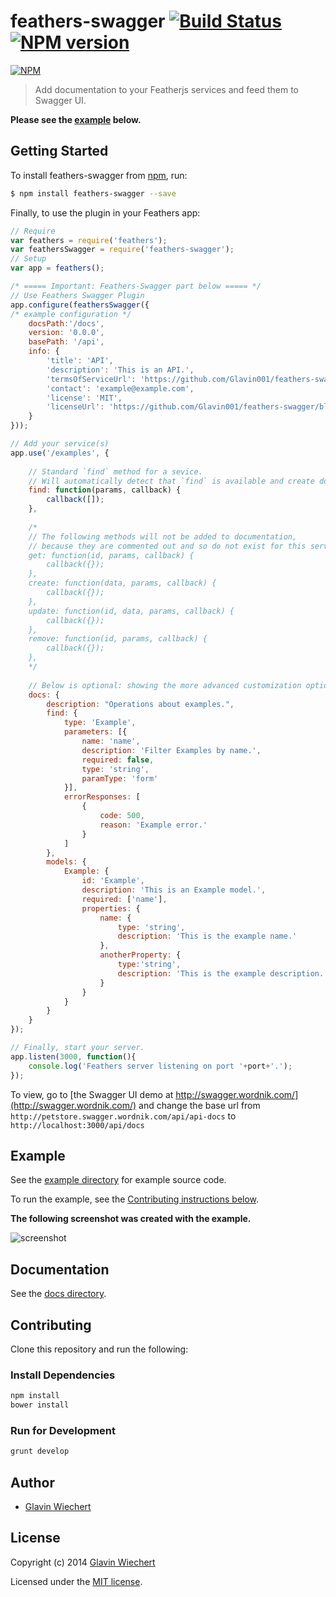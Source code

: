# feathers-swagger [![Build Status](https://travis-ci.org/Glavin001/feathers-swagger.png?branch=master)](https://travis-ci.org/Glavin001/feathers-swagger) [![NPM version](https://badge.fury.io/js/feathers-swagger.png)](http://badge.fury.io/js/feathers-swagger)

[![NPM](https://nodei.co/npm/feathers-swagger.png?downloads=true&stars=true)](https://nodei.co/npm/feathers-swagger/)


> Add documentation to your Featherjs services and feed them to Swagger UI. 

**Please see the [example](https://github.com/Glavin001/feathers-swagger#example) below.**

## Getting Started

To install feathers-swagger from [npm](https://www.npmjs.org/), run:

```bash
$ npm install feathers-swagger --save
```

Finally, to use the plugin in your Feathers app:

```javascript
// Require
var feathers = require('feathers');
var feathersSwagger = require('feathers-swagger');
// Setup
var app = feathers();

/* ===== Important: Feathers-Swagger part below ===== */
// Use Feathers Swagger Plugin
app.configure(feathersSwagger({ 
/* example configuration */ 
    docsPath:'/docs',
    version: '0.0.0',
    basePath: '/api',
    info: {
        'title': 'API',
        'description': 'This is an API.',
        'termsOfServiceUrl': 'https://github.com/Glavin001/feathers-swagger/blob/master/LICENSE',
        'contact': 'example@example.com',
        'license': 'MIT',
        'licenseUrl': 'https://github.com/Glavin001/feathers-swagger/blob/master/LICENSE'
    }
}));

// Add your service(s)
app.use('/examples', {
    
    // Standard `find` method for a sevice.
    // Will automatically detect that `find` is available and create documentation for it.
    find: function(params, callback) {
        callback([]);
    },
    
    /*
    // The following methods will not be added to documentation,
    // because they are commented out and so do not exist for this service.
    get: function(id, params, callback) {
        callback({});
    },
    create: function(data, params, callback) {
        callback({});
    },
    update: function(id, data, params, callback) {
        callback({});
    },
    remove: function(id, params, callback) {
        callback({});
    },
    */
    
    // Below is optional: showing the more advanced customization options.
    docs: {
        description: "Operations about examples.",
        find: {
            type: 'Example',
            parameters: [{
                name: 'name',
                description: 'Filter Examples by name.',
                required: false,
                type: 'string',
                paramType: 'form'
            }],
            errorResponses: [
                {
                    code: 500,
                    reason: 'Example error.'
                }
            ]
        },
        models: {
            Example: {
                id: 'Example',
                description: 'This is an Example model.',
                required: ['name'],
                properties: {
                    name: { 
                        type: 'string',
                        description: 'This is the example name.'
                    },
                    anotherProperty: {
                        type:'string',
                        description: 'This is the example description.'
                    }
                }
            }
        }
    }
});

// Finally, start your server.
app.listen(3000, function(){
    console.log('Feathers server listening on port '+port+'.');
});
```

To view, go to [the Swagger UI demo at http://swagger.wordnik.com/](http://swagger.wordnik.com/) 
and change the base url from `http://petstore.swagger.wordnik.com/api/api-docs`
to `http://localhost:3000/api/docs`

## Example

See the [example directory](https://github.com/Glavin001/feathers-swagger/tree/master/example) for example source code.

To run the example, see the [Contributing instructions below](https://github.com/Glavin001/feathers-swagger/#contributing).

**The following screenshot was created with the example.**

![screenshot](https://github.com/Glavin001/feathers-swagger/raw/master/example/screenshot_1.png)

## Documentation

See the [docs directory](https://github.com/Glavin001/feathers-swagger/tree/master/docs).

## Contributing

Clone this repository and run the following:

### Install Dependencies

```bash
npm install
bower install
```

### Run for Development

```bash
grunt develop
```

## Author

- [Glavin Wiechert](https://github.com/Glavin001)

## License

Copyright (c) 2014 [Glavin Wiechert](https://github.com/Glavin001)

Licensed under the [MIT license](LICENSE).
